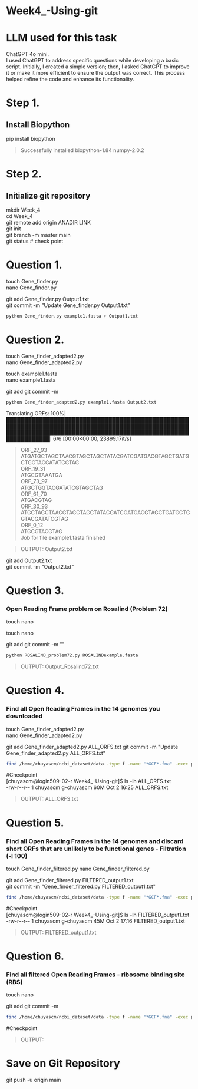 # Week4_-Using-git
# LLM used for this task
ChatGPT 4o mini.  
I used ChatGPT to address specific questions while developing a basic script. Initially, I created a simple version; then, I asked ChatGPT to improve it or make it more efficient to ensure the output was correct. This process helped refine the code and enhance its functionality.


# Step 1. 

## Install Biopython 
pip install biopython  
> Successfully installed biopython-1.84 numpy-2.0.2

# Step 2. 

## Initialize git repository 
mkdir Week_4    
cd Week_4    
git remote add origin  ANADIR LINK   
git init  
git branch -m master main  
git status # check point  

# Question 1.

touch Gene_finder.py  
nano Gene_finder.py  

git add Gene_finder.py Output1.txt  
git commit -m "Update Gene_finder.py Output1.txt"  

```bash
python Gene_finder.py example1.fasta > Output1.txt
```

# Question 2.
touch Gene_finder_adapted2.py    
nano Gene_finder_adapted2.py    

touch example1.fasta   
nano example1.fasta   

git add 
git commit -m 

```bash
python Gene_finder_adapted2.py example1.fasta Output2.txt
``` 
Translating ORFs: 100%| ██████████████████████████████████████████████████████████████████████████████████████████████████████████████████████████████████████████████████████████████████| 6/6 [00:00<00:00, 23899.17it/s]  
>ORF_27_93  
ATGATGCTAGCTAACGTAGCTAGCTATACGATCGATGACGTAGCTGATGCTGGTACGATATCGTAG  
>ORF_19_31  
ATGCGTAAATGA  
>ORF_73_97  
ATGCTGGTACGATATCGTAGCTAG  
>ORF_61_70  
ATGACGTAG   
>ORF_30_93  
ATGCTAGCTAACGTAGCTAGCTATACGATCGATGACGTAGCTGATGCTGGTACGATATCGTAG  
>ORF_0_12  
ATGCGTACGTAG  
Job for file example1.fasta finished  

>OUTPUT: Output2.txt  

git add Output2.txt  
git commit -m "Output2.txt"  

# Question 3. 
### Open Reading Frame problem on Rosalind (Problem 72)

touch 
nano

touch 
nano

git add
git commit -m ""

```bash
python ROSALIND_problem72.py ROSALINDexample.fasta
```

> OUTPUT: Output_Rosalind72.txt

# Question 4. 
### Find all Open Reading Frames in the 14 genomes you downloaded  

touch Gene_finder_adapted2.py  
nano Gene_finder_adapted2.py

git add Gene_finder_adapted2.py ALL_ORFS.txt 
git commit -m "Update Gene_finder_adapted2.py ALL_ORFS.txt"

```bash
find /home/chuyascm/ncbi_dataset/data -type f -name "*GCF*.fna" -exec python Gene_finder_adapted2.py {} ALL_ORFS.txt \;  
```
#Checkpoint  
[chuyascm@login509-02-r Week4_-Using-git]$ ls -lh ALL_ORFS.txt  
-rw-r--r-- 1 chuyascm g-chuyascm 60M Oct  2 16:25 ALL_ORFS.txt  

> OUTPUT: ALL_ORFS.txt

# Question 5. 
### Find all Open Reading Frames in the 14 genomes and discard short ORFs that are unlikely to be functional genes - Filtration (-l 100)

touch Gene_finder_filtered.py
nano Gene_finder_filtered.py

git add Gene_finder_filtered.py FILTERED_output1.txt  
git commit -m "Gene_finder_filtered.py FILTERED_output1.txt"  

```bash
find /home/chuyascm/ncbi_dataset/data -type f -name "*GCF*.fna" -exec python Gene_finder_filtered.py {} FILTERED_output1.txt -l 100 \;
```
#Checkpoint  
[chuyascm@login509-02-r Week4_-Using-git]$ ls -lh FILTERED_output1.txt  
-rw-r--r-- 1 chuyascm g-chuyascm 45M Oct  2 17:16 FILTERED_output1.txt  

> OUTPUT: FILTERED_output1.txt 

# Question 6.  
### Find all filtered Open Reading Frames - ribosome binding site (RBS)

touch 
nano 

git add
git commit -m

```bash
find /home/chuyascm/ncbi_dataset/data -type f -name "*GCF*.fna" -exec python Gene_finder_RBS.py {} RBS_output1.txt -l 100 -r AGGAGG -u 20 \;
```
#Checkpoint 


> OUTPUT:


# Save on Git Repository
 
git push -u origin main 
